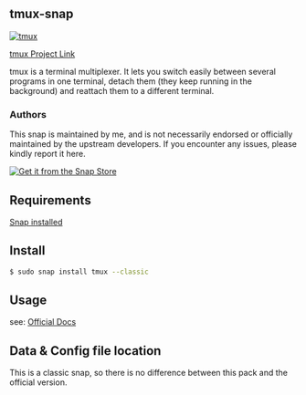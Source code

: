 ## tmux-snap
[![tmux](https://snapcraft.io/tmux/badge.svg)](https://snapcraft.io/tmux)

[tmux Project Link](https://github.com/tmux/tmux) 

tmux is a terminal multiplexer. It lets you switch easily between several programs in one terminal, detach them (they keep running in the background) and reattach them to a different terminal.
  
### Authors

This snap is maintained by me, and is not necessarily endorsed or officially maintained by the upstream developers. If you encounter any issues, please kindly report it here.

[![Get it from the Snap Store](https://snapcraft.io/static/images/badges/en/snap-store-black.svg)](https://snapcraft.io/tmux)

## Requirements

[Snap installed](https://snapcraft.io/docs/installing-snapd)

## Install

```bash
$ sudo snap install tmux --classic
```

## Usage

see: [Official Docs](https://github.com/tmux/tmux/wiki)


## Data & Config file location

This is a classic snap, so there is no difference between this pack and the official version.


